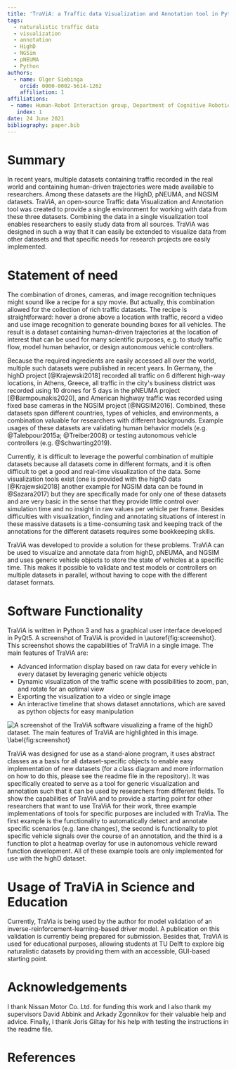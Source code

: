 ```yaml
--- 
title: 'TraViA: a Traffic data Visualization and Annotation tool in Python'
tags: 
  - naturalistic traffic data
  - visualization
  - annotation
  - HighD
  - NGSim
  - pNEUMA
  - Python 
authors: 
  - name: Olger Siebinga
    orcid: 0000-0002-5614-1262 
    affiliation: 1 
affiliations: 
 - name: Human-Robot Interaction group, Department of Cognitive Robotics, Faculty 3mE, Delft University of Technology, Mekelweg 2, 2628 CD Delft, the Netherlands
   index: 1 
date: 24 June 2021
bibliography: paper.bib
--- 
```


# Summary

In recent years, multiple datasets containing traffic recorded in the real world and containing human-driven trajectories were made available to researchers.
Among these datasets are the HighD, pNEUMA, and NGSIM datasets. TraViA, an open-source Traffic data Visualization and Annotation tool
was created to provide a single environment for working with data from these three datasets. Combining the data in a single visualization tool enables
researchers to easily study data from all sources. TraViA was designed in such a way that it can easily be extended to visualize data from other datasets and
that specific needs for research projects are easily implemented.

# Statement of need

The combination of drones, cameras, and image recognition techniques might sound like a recipe for a spy movie. But actually, this combination allowed for the
collection of rich traffic datasets. The recipe is straightforward: hover a drone above a location with traffic, record a video and use image
recognition to generate bounding boxes for all vehicles. The result is a dataset containing human-driven trajectories at the location of interest that can be
used for many scientific purposes, e.g. to study traffic flow, model human behavior, or design autonomous vehicle controllers.

Because the required ingredients are easily accessed all over the world, multiple such datasets were published in recent years. In Germany, the highD
project [@Krajewski2018] recorded all traffic on 6 different high-way locations, in Athens, Greece, all traffic in the city's business district was recorded
using 10 drones for 5 days in the pNEUMA project [@Barmpounakis2020], and American highway traffic was recorded using fixed base cameras in the NGSIM
project [@NGSIM2016]. Combined, these datasets span different countries, types of vehicles, and environments, a combination valuable for researchers with
different backgrounds. Example usages of these datasets are validating human behavior models (e.g. @Talebpour2015a; @Treiber2008) or testing autonomous vehicle controllers (e.g. @Schwarting2019). 

Currently, it is difficult to leverage the powerful combination of multiple datasets because all datasets come in different formats, and it is often
difficult to get a good and real-time visualization of the data. Some visualization tools exist (one is provided with the highD data [@Krajewski2018] another 
example for NGSIM data can be found in @Sazara2017) but they are specifically made for only one of these datasets and are very basic in the sense that they 
provide little control over simulation time and no insight in raw values per vehicle per frame. Besides difficulties with
visualization, finding and annotating situations of interest in these massive datasets is a time-consuming task and keeping track of the annotations for the
different datasets requires some bookkeeping skills.

TraViA was developed to provide a solution for these problems. TraViA can be used to visualize and annotate data from highD, pNEUMA, and NGSIM and uses
generic vehicle objects to store the state of vehicles at a specific time. This makes it possible to validate and test models or controllers on multiple 
datasets in parallel, without having to cope with the different dataset formats.

# Software Functionality 

TraViA is written in Python 3 and has a graphical user interface developed in PyQt5. A screenshot of TraViA is provided
in \autoref{fig:screenshot}. This screenshot shows the capabilities of TraViA in a single image. The main features of TraViA are:
 
* Advanced information display based on raw data for every vehicle in every dataset by leveraging generic vehicle objects
* Dynamic visualization of the traffic scene with possibilities to zoom, pan, and rotate for an optimal view
* Exporting the visualization to a video or single image
* An interactive timeline that shows dataset annotations, which are saved as python objects for easy manipulation 

![A screenshot of the TraViA software visualizing a frame of the highD
dataset. The main features of TraViA are highlighted in this image. \label{fig:screenshot}](images/screenshot.png)

TraViA was designed for use as a stand-alone program, it uses abstract classes as a basis for all dataset-specific objects to enable easy implementation of 
new datasets (for a class diagram and more information on how to do this, please see the readme file in the repository). It was specifically created to serve 
as a tool for generic visualization and annotation such that it can be used by researchers from different 
fields. To show the capabilities of TraViA and to provide a starting point for other researchers that want to use TraViA for their work, three example 
implementations of tools for specific purposes are included with TraVia. The first example is the functionality to automatically detect and annotate 
specific scenarios (e.g. lane changes), the second is functionality to plot specific vehicle signals over the course of an 
annotation, and the third is a function to plot a heatmap overlay for use in autonomous vehicle reward function development. All of these example tools are only 
implemented for use with the highD dataset.

# Usage of TraViA in Science and Education
Currently, TraVia is being used by the author for model validation of an inverse-reinforcement-learning-based driver model. A publication on this validation 
is currently being prepared for submission. Besides that, TraViA is used for educational purposes, allowing students at TU Delft to explore big naturalistic 
datasets by providing them with an accessible, GUI-based starting point.

# Acknowledgements

I thank Nissan Motor Co. Ltd. for funding this work and I also thank my supervisors David Abbink and
 Arkady Zgonnikov for their valuable help and advice. Finally, I thank Joris Giltay for his help with testing the instructions in the readme file. 

# References